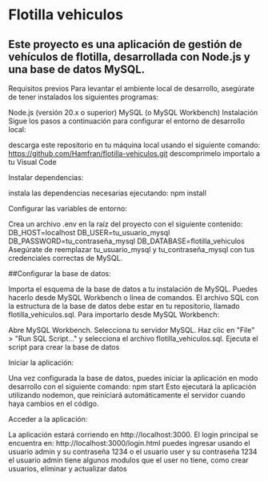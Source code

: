# Flotilla vehiculos

## Este proyecto es una aplicación de gestión de vehículos de flotilla, desarrollada con Node.js y una base de datos MySQL.

Requisitos previos
Para levantar el ambiente local de desarrollo, asegúrate de tener instalados los siguientes programas:

Node.js (versión 20.x o superior) 
MySQL (o MySQL Workbench)
Instalación
Sigue los pasos a continuación para configurar el entorno de desarrollo local:

descarga este repositorio en tu máquina local usando el siguiente comando:
https://github.com/Hamfran/flotilla-vehiculos.git
descomprimelo 
importalo a tu Visual Code

Instalar dependencias:

instala las dependencias necesarias ejecutando:
npm install

Configurar las variables de entorno:

Crea un archivo .env en la raíz del proyecto con el siguiente contenido:
DB_HOST=localhost
DB_USER=tu_usuario_mysql
DB_PASSWORD=tu_contraseña_mysql
DB_DATABASE=flotilla_vehiculos
Asegúrate de reemplazar tu_usuario_mysql y tu_contraseña_mysql con tus credenciales correctas de MySQL.


##Configurar la base de datos:

Importa el esquema de la base de datos a tu instalación de MySQL. Puedes hacerlo desde MySQL Workbench o línea de comandos. El archivo SQL con la estructura de la base de datos debe estar en tu repositorio, llamado flotilla_vehiculos.sql. Para importarlo desde MySQL Workbench:

Abre MySQL Workbench.
Selecciona tu servidor MySQL.
Haz clic en "File" > "Run SQL Script..." y selecciona el archivo flotilla_vehiculos.sql.
Ejecuta el script para crear la base de datos


Iniciar la aplicación:

Una vez configurada la base de datos, puedes iniciar la aplicación en modo desarrollo con el siguiente comando:
npm start
Esto ejecutará la aplicación utilizando nodemon, que reiniciará automáticamente el servidor cuando haya cambios en el código.

Acceder a la aplicación:

La aplicación estará corriendo en http://localhost:3000. El login principal se encuentra en:
http://localhost:3000/login.html
puedes ingresar usando 
el usuario admin y su contraseña 1234
o el usuario user y su contraseña 1234
el usuario admin tiene algunos modulos que el user no tiene, como crear usuarios, eliminar y actualizar datos 
